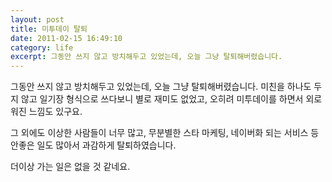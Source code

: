 ```yaml
---
layout: post
title: 미투데이 탈퇴
date: 2011-02-15 16:49:10
category: life
excerpt: 그동안 쓰지 않고 방치해두고 있었는데, 오늘 그냥 탈퇴해버렸습니다.
---
```


그동안 쓰지 않고 방치해두고 있었는데, 오늘 그냥 탈퇴해버렸습니다. 미친을 하나도 두지 않고 일기장 형식으로 쓰다보니 별로 재미도 없었고, 오히려 미투데이를 하면서 외로워진 느낌도 있구요.

그 외에도 이상한 사람들이 너무 많고, 무분별한 스타 마케팅, 네이버화 되는 서비스 등 안좋은 일도 많아서 과감하게 탈퇴하였습니다.

더이상 가는 일은 없을 것 같네요.